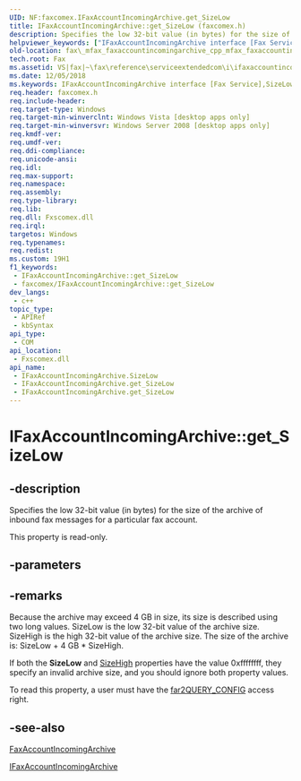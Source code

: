 ```yaml
---
UID: NF:faxcomex.IFaxAccountIncomingArchive.get_SizeLow
title: IFaxAccountIncomingArchive::get_SizeLow (faxcomex.h)
description: Specifies the low 32-bit value (in bytes) for the size of the archive of inbound fax messages for a particular fax account.
helpviewer_keywords: ["IFaxAccountIncomingArchive interface [Fax Service]","SizeLow property","IFaxAccountIncomingArchive.SizeLow","IFaxAccountIncomingArchive.get_SizeLow","IFaxAccountIncomingArchive::SizeLow","IFaxAccountIncomingArchive::get_SizeLow","SizeLow property [Fax Service]","SizeLow property [Fax Service]","IFaxAccountIncomingArchive interface","_mfax_faxaccountincomingarchive.sizelow","fax._mfax_faxaccountincomingarchive_cpp_mfax_faxaccountincomingarchive_sizelow_cpp","fax._mfax_faxaccountincomingarchive_sizelow","faxcomex/IFaxAccountIncomingArchive::SizeLow","faxcomex/IFaxAccountIncomingArchive::get_SizeLow","get_SizeLow"]
old-location: fax\_mfax_faxaccountincomingarchive_cpp_mfax_faxaccountincomingarchive_sizelow_cpp.htm
tech.root: Fax
ms.assetid: VS|fax|~\fax\reference\serviceextendedcom\i\ifaxaccountincomingarchive\sizelow.htm
ms.date: 12/05/2018
ms.keywords: IFaxAccountIncomingArchive interface [Fax Service],SizeLow property, IFaxAccountIncomingArchive.SizeLow, IFaxAccountIncomingArchive.get_SizeLow, IFaxAccountIncomingArchive::SizeLow, IFaxAccountIncomingArchive::get_SizeLow, SizeLow property [Fax Service], SizeLow property [Fax Service],IFaxAccountIncomingArchive interface, _mfax_faxaccountincomingarchive.sizelow, fax._mfax_faxaccountincomingarchive_cpp_mfax_faxaccountincomingarchive_sizelow_cpp, fax._mfax_faxaccountincomingarchive_sizelow, faxcomex/IFaxAccountIncomingArchive::SizeLow, faxcomex/IFaxAccountIncomingArchive::get_SizeLow, get_SizeLow
req.header: faxcomex.h
req.include-header: 
req.target-type: Windows
req.target-min-winverclnt: Windows Vista [desktop apps only]
req.target-min-winversvr: Windows Server 2008 [desktop apps only]
req.kmdf-ver: 
req.umdf-ver: 
req.ddi-compliance: 
req.unicode-ansi: 
req.idl: 
req.max-support: 
req.namespace: 
req.assembly: 
req.type-library: 
req.lib: 
req.dll: Fxscomex.dll
req.irql: 
targetos: Windows
req.typenames: 
req.redist: 
ms.custom: 19H1
f1_keywords:
 - IFaxAccountIncomingArchive::get_SizeLow
 - faxcomex/IFaxAccountIncomingArchive::get_SizeLow
dev_langs:
 - c++
topic_type:
 - APIRef
 - kbSyntax
api_type:
 - COM
api_location:
 - Fxscomex.dll
api_name:
 - IFaxAccountIncomingArchive.SizeLow
 - IFaxAccountIncomingArchive.get_SizeLow
 - IFaxAccountIncomingArchive.get_SizeLow
---
```


# IFaxAccountIncomingArchive::get_SizeLow


## -description

Specifies the low 32-bit value (in bytes) for the size of the archive of inbound fax messages for a particular fax account.

This property is read-only.

## -parameters

## -remarks

Because the archive may exceed 4 GB in size, its size is described using two long values. SizeLow is the low 32-bit value of the archive size. SizeHigh is the high 32-bit value of the archive size. The size of the archive is: SizeLow + 4 GB * SizeHigh.

If both the <b>SizeLow</b> and <a href="/previous-versions/windows/desktop/fax/-mfax-faxaccountincomingarchive-sizehigh-vb">SizeHigh</a> properties have the value 0xffffffff, they specify an invalid archive size, and you should ignore both property values.

To read this property, a user must have the <a href="/previous-versions/windows/desktop/api/faxcomex/ne-faxcomex-fax_access_rights_enum_2">far2QUERY_CONFIG</a> access right.

## -see-also

<a href="/previous-versions/windows/desktop/fax/-mfax-faxaccountincomingarchive">FaxAccountIncomingArchive</a>



<a href="/previous-versions/windows/desktop/api/faxcomex/nn-faxcomex-ifaxaccountincomingarchive">IFaxAccountIncomingArchive</a>